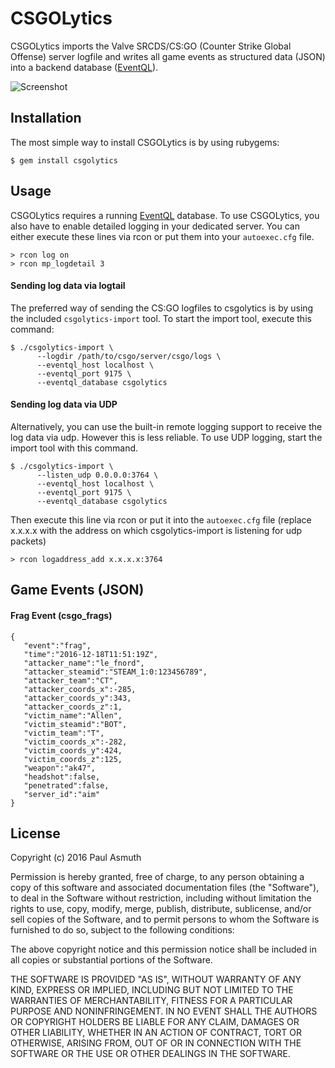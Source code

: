 CSGOLytics
==========

CSGOLytics imports the Valve SRCDS/CS:GO (Counter Strike Global Offense) server logfile and writes all game events as structured data (JSON) into a backend database ([EventQL](https://eventql.io/)).

![Screenshot](https://raw.githubusercontent.com/paulasmuth/csgolytics/master/screenshot.png)

Installation
------------

The most simple way to install CSGOLytics is by using rubygems:

    $ gem install csgolytics
    
Usage
-----

CSGOLytics requires a running [EventQL](https://eventql.io/) database. To use CSGOLytics, you also have to enable detailed logging in your dedicated server. You can either execute these lines via rcon or put them into your `autoexec.cfg` file.

    > rcon log on
    > rcon mp_logdetail 3

#### Sending log data via logtail

The preferred way of sending the CS:GO logfiles to csgolytics is by using the included `csgolytics-import` tool. To start the import tool, execute this command:

    $ ./csgolytics-import \
          --logdir /path/to/csgo/server/csgo/logs \
          --eventql_host localhost \
          --eventql_port 9175 \
          --eventql_database csgolytics
    
#### Sending log data via UDP

Alternatively, you can use the built-in remote logging support to receive the log data via udp. However this is less reliable. To use UDP logging, start the import tool with this command.
    
    $ ./csgolytics-import \
          --listen_udp 0.0.0.0:3764 \
          --eventql_host localhost \
          --eventql_port 9175 \
          --eventql_database csgolytics
         

Then execute this line via rcon or put it into the `autoexec.cfg` file (replace x.x.x.x with the address on which csgolytics-import is listening for udp packets)

    > rcon logaddress_add x.x.x.x:3764
    


Game Events (JSON)
------------------

#### Frag Event (csgo_frags)

    {  
       "event":"frag",
       "time":"2016-12-18T11:51:19Z",
       "attacker_name":"le_fnord",
       "attacker_steamid":"STEAM_1:0:123456789",
       "attacker_team":"CT",
       "attacker_coords_x":-285,
       "attacker_coords_y":343,
       "attacker_coords_z":1,
       "victim_name":"Allen",
       "victim_steamid":"BOT",
       "victim_team":"T",
       "victim_coords_x":-282,
       "victim_coords_y":424,
       "victim_coords_z":125,
       "weapon":"ak47",
       "headshot":false,
       "penetrated":false,
       "server_id":"aim"
    }


License
-------

Copyright (c) 2016 Paul Asmuth

Permission is hereby granted, free of charge, to any person obtaining a copy of this software and associated documentation files (the "Software"), to deal in the Software without restriction, including without limitation the rights to use, copy, modify, merge, publish, distribute, sublicense, and/or sell copies of the Software, and to permit persons to whom the Software is furnished to do so, subject to the following conditions:

The above copyright notice and this permission notice shall be included in all copies or substantial portions of the Software.

THE SOFTWARE IS PROVIDED "AS IS", WITHOUT WARRANTY OF ANY KIND, EXPRESS OR IMPLIED, INCLUDING BUT NOT LIMITED TO THE WARRANTIES OF MERCHANTABILITY, FITNESS FOR A PARTICULAR PURPOSE AND NONINFRINGEMENT. IN NO EVENT SHALL THE AUTHORS OR COPYRIGHT HOLDERS BE LIABLE FOR ANY CLAIM, DAMAGES OR OTHER LIABILITY, WHETHER IN AN ACTION OF CONTRACT, TORT OR OTHERWISE, ARISING FROM, OUT OF OR IN CONNECTION WITH THE SOFTWARE OR THE USE OR OTHER DEALINGS IN THE SOFTWARE.
